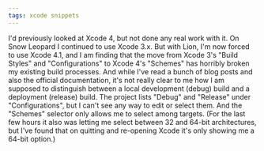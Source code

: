 ```yaml
---
tags: xcode snippets
---
```


I'd previously looked at Xcode 4, but not done any real work with it. On Snow Leopard I continued to use Xcode 3.x. But with Lion, I'm now forced to use Xcode 4.1, and I am finding that the move from Xcode 3's "Build Styles" and "Configurations" to Xcode 4's "Schemes" has horribly broken my existing build processes. And while I've read a bunch of blog posts and also the official documentation, it's not really clear to me how I am supposed to distinguish between a local development (debug) build and a deployment (release) build. The project lists "Debug" and "Release" under "Configurations", but I can't see any way to edit or select them. And the "Schemes" selector only allows me to select among targets. (For the last few hours it also was letting me select between 32 and 64-bit architectures, but I've found that on quitting and re-opening Xcode it's only showing me a 64-bit option.)
